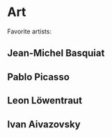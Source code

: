 # Art

Favorite artists:

## Jean-Michel Basquiat

## Pablo Picasso

## Leon Löwentraut

## Ivan Aivazovsky
